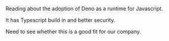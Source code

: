 Reading about the adoption of Deno as a runtime for Javascript.

It has Typescript build in and better security.

Need to see whether this is a good fit for our company.